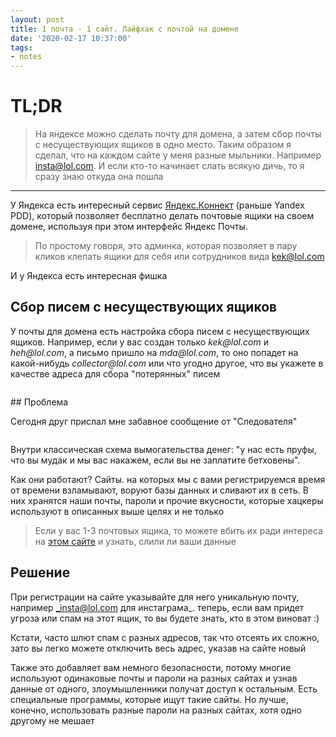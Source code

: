 ```yaml
---
layout: post
title: 1 почта - 1 сайт. Лайфхак с почтой на домене
date: '2020-02-17 10:37:00'
tags:
- notes
---
```


# TL;DR

> На яндексе можно сделать почту для домена, а затем сбор почты с несуществующих ящиков в одно место. Таким образом я сделал, что на каждом сайте у меня разные мыльники. Например insta@lol.com. И если кто-то начинает слать всякую дичь, то я сразу знаю откуда она пошла

* * *

У Яндекса есть интересный сервис [Яндекс.Коннект](https://connect.yandex.ru/) (раньше Yandex PDD), который позволяет бесплатно делать почтовые ящики на своем домене, используя при этом интерфейс Яндекс Почты.

> По простому говоря, это админка, которая позволяет в пару кликов клепать ящики для себя или сотрудников вида kek@lol.com

И у Яндекса есть интересная фишка

## Сбор писем с несуществующих ящиков

У почты для домена есть настройка сбора писем с несуществующих ящиков. Например, если у вас создан только _kek@lol.com_ и _heh@lol.com_, а письмо пришло на _mda@lol.com_, то оно попадет на какой-нибудь _collector@lol.com_ или что угодно другое, что вы укажете в качестве адреса для сбора "потерянных" писем

<figure class="kg-card kg-image-card"><img src="https://s3.blog.amd-nick.me/2020/02/image.png" class="kg-image" alt loading="lazy"></figure>
## Проблема

Сегодня друг прислал мне забавное сообщение от "Следователя"

<figure class="kg-card kg-image-card"><img src="https://s3.blog.amd-nick.me/2020/02/image-1.png" class="kg-image" alt loading="lazy"></figure>

Внутри классическая схема вымогательства денег: "у нас есть пруфы, что вы мудак и мы вас накажем, если вы не заплатите бетховены".

Как они работают? Сайты. на которых мы с вами регистрируемся время от времени взламывают, воруют базы данных и сливают их в сеть. В них хранятся наши почты, пароли и прочие вкусности, которые хацкеры используют в описанных выше целях и не только

> Если у вас 1-3 почтовых ящика, то можете вбить их ради интереса на [этом сайте](https://haveibeenpwned.com/) и узнать, слили ли ваши данные

## Решение

При регистрации на сайте указывайте для него уникальную почту, например _insta@lol.com для инстаграма_. теперь, если вам придет угроза или спам на этот ящик, то вы будете знать, кто в этом виноват :)

Кстати, часто шлют спам с разных адресов, так что отсеять их сложно, зато вы легко можете отключить весь адрес, указав на сайте новый

Также это добавляет вам немного безопасности, потому многие используют одинаковые почты и пароли на разных сайтах и узнав данные от одного, злоумышленники получат доступ к остальным. Есть специальные программы, которые ищут такие сайты. Но лучше, конечно, использовать разные пароли на разных сайтах, хотя одно другому не мешает

